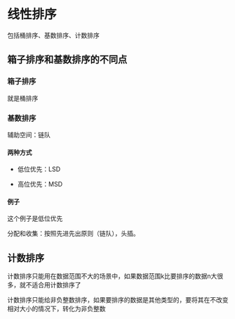 # 线性排序

包括桶排序、基数排序、计数排序

## 箱子排序和基数排序的不同点

### 箱子排序

就是桶排序

### 基数排序

辅助空间：链队

#### 两种方式

* 低位优先：LSD

* 高位优先：MSD

#### 例子

这个例子是低位优先

分配和收集：按照先进先出原则（链队），头插。

## 计数排序

计数排序只能用在数据范围不大的场景中，如果数据范围k比要排序的数据n大很多，就不适合用计数排序了

计数排序只能给非负整数排序，如果要排序的数据是其他类型的，要将其在不改变相对大小的情况下，转化为非负整数
